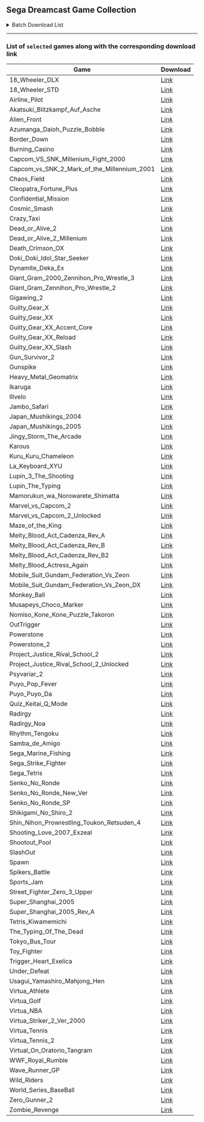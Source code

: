 ## Sega Dreamcast Game Collection

<details>
  <summary>Batch Download List</summary>


<h2>List of download links for the games:</h2>

```
https://archive.org/download/18wheeleramericanprotruckerv1.7002001segapalm4/18_Wheeler_DLX.zip
https://archive.org/download/NaomiRomsReuploadByGhostware/18_Wheeler_STD.zip
https://archive.org/download/NaomiRomsReuploadByGhostware/Airline_Pilot.zip
https://archive.org/download/NaomiRomsReuploadByGhostware/Akatsuki_Blitzkampf_Auf_Asche.zip
https://archive.org/download/NaomiRomsReuploadByGhostware/Alien_Front.zip
https://archive.org/download/NaomiRomsReuploadByGhostware/Azumanga_Daioh_Puzzle_Bobble.zip
https://archive.org/download/NaomiRomsReuploadByGhostware/Border_Down.zip
https://archive.org/download/NaomiRomsReuploadByGhostware/Burning_Casino.zip
https://archive.org/download/NaomiRomsReuploadByGhostware/Capcom_VS_SNK_Millenium_Fight_2000.zip
https://archive.org/download/NaomiRomsReuploadByGhostware/Capcom_vs_SNK_2_Mark_of_the_Millennium_2001.zip
https://archive.org/download/NaomiRomsReuploadByGhostware/Chaos_Field.zip
https://archive.org/download/NaomiRomsReuploadByGhostware/Cleopatra_Fortune_Plus.zip
https://archive.org/download/NaomiRomsReuploadByGhostware/Confidential_Mission.zip
https://archive.org/download/NaomiRomsReuploadByGhostware/Cosmic_Smash.zip
https://archive.org/download/NaomiRomsReuploadByGhostware/Crazy_Taxi.zip
https://archive.org/download/NaomiRomsReuploadByGhostware/Dead_or_Alive_2.zip
https://archive.org/download/NaomiRomsReuploadByGhostware/Dead_or_Alive_2_Millenium.zip
https://archive.org/download/NaomiRomsReuploadByGhostware/Death_Crimson_OX.zip
https://archive.org/download/NaomiRomsReuploadByGhostware/Doki_Doki_Idol_Star_Seeker.zip
https://archive.org/download/NaomiRomsReuploadByGhostware/Dynamite_Deka_Ex.zip
https://archive.org/download/NaomiRomsReuploadByGhostware/Giant_Gram_2000_Zennihon_Pro_Wrestle_3.zip
https://archive.org/download/NaomiRomsReuploadByGhostware/Giant_Gram_Zennihon_Pro_Wrestle_2.zip
https://archive.org/download/NaomiRomsReuploadByGhostware/Gigawing_2.zip
https://archive.org/download/NaomiRomsReuploadByGhostware/Guilty_Gear_X.zip
https://archive.org/download/NaomiRomsReuploadByGhostware/Guilty_Gear_XX.zip
https://archive.org/download/NaomiRomsReuploadByGhostware/Guilty_Gear_XX_Accent_Core.zip
https://archive.org/download/NaomiRomsReuploadByGhostware/Guilty_Gear_XX_Reload.zip
https://archive.org/download/NaomiRomsReuploadByGhostware/Guilty_Gear_XX_Slash.zip
https://archive.org/download/NaomiRomsReuploadByGhostware/Gun_Survivor_2.zip
https://archive.org/download/NaomiRomsReuploadByGhostware/Gunspike.zip
https://archive.org/download/NaomiRomsReuploadByGhostware/Heavy_Metal_Geomatrix.zip
https://archive.org/download/NaomiRomsReuploadByGhostware/Ikaruga.zip
https://archive.org/download/NaomiRomsReuploadByGhostware/Illvelo.zip
https://archive.org/download/NaomiRomsReuploadByGhostware/Jambo_Safari.zip
https://archive.org/download/NaomiRomsReuploadByGhostware/Japan_Mushikings_2004.zip
https://archive.org/download/NaomiRomsReuploadByGhostware/Japan_Mushikings_2005.zip
https://archive.org/download/NaomiRomsReuploadByGhostware/Jingy_Storm_The_Arcade.zip
https://archive.org/download/NaomiRomsReuploadByGhostware/Karous.zip
https://archive.org/download/NaomiRomsReuploadByGhostware/Kuru_Kuru_Chameleon.zip
https://archive.org/download/NaomiRomsReuploadByGhostware/La_Keyboard_XYU.zip
https://archive.org/download/NaomiRomsReuploadByGhostware/Lupin_3_The_Shooting.zip
https://archive.org/download/NaomiRomsReuploadByGhostware/Lupin_The_Typing.zip
https://archive.org/download/NaomiRomsReuploadByGhostware/Mamorukun_wa_Norowarete_Shimatta.zip
https://archive.org/download/NaomiRomsReuploadByGhostware/Marvel_vs_Capcom_2.zip
https://archive.org/download/NaomiRomsReuploadByGhostware/Marvel_vs_Capcom_2_Unlocked.zip
https://archive.org/download/NaomiRomsReuploadByGhostware/Maze_of_the_King.zip
https://archive.org/download/NaomiRomsReuploadByGhostware/Melty_Blood_Act_Cadenza_Rev_A.zip
https://archive.org/download/NaomiRomsReuploadByGhostware/Melty_Blood_Act_Cadenza_Rev_B.zip
https://archive.org/download/NaomiRomsReuploadByGhostware/Melty_Blood_Act_Cadenza_Rev_B2.zip
https://archive.org/download/NaomiRomsReuploadByGhostware/Melty_Blood_Actress_Again.zip
https://archive.org/download/NaomiRomsReuploadByGhostware/Mobile_Suit_Gundam_Federation_Vs_Zeon.zip
https://archive.org/download/NaomiRomsReuploadByGhostware/Mobile_Suit_Gundam_Federation_Vs_Zeon_DX.zip
https://archive.org/download/NaomiRomsReuploadByGhostware/Monkey_Ball.zip
https://archive.org/download/NaomiRomsReuploadByGhostware/Musapeys_Choco_Marker.zip
https://archive.org/download/NaomiRomsReuploadByGhostware/Nomiso_Kone_Kone_Puzzle_Takoron.zip
https://archive.org/download/NaomiRomsReuploadByGhostware/OutTrigger.zip
https://archive.org/download/NaomiRomsReuploadByGhostware/Powerstone.zip
https://archive.org/download/NaomiRomsReuploadByGhostware/Powerstone_2.zip
https://archive.org/download/NaomiRomsReuploadByGhostware/Project_Justice_Rival_School_2.zip
https://archive.org/download/NaomiRomsReuploadByGhostware/Project_Justice_Rival_School_2_Unlocked.zip
https://archive.org/download/NaomiRomsReuploadByGhostware/Psyvariar_2.zip
https://archive.org/download/NaomiRomsReuploadByGhostware/Puyo_Pop_Fever.zip
https://archive.org/download/NaomiRomsReuploadByGhostware/Puyo_Puyo_Da.zip
https://archive.org/download/NaomiRomsReuploadByGhostware/Quiz_Keitai_Q_Mode.zip
https://archive.org/download/NaomiRomsReuploadByGhostware/Radirgy.zip
https://archive.org/download/NaomiRomsReuploadByGhostware/Radirgy_Noa.zip
https://archive.org/download/NaomiRomsReuploadByGhostware/Rhythm_Tengoku.zip
https://archive.org/download/NaomiRomsReuploadByGhostware/Samba_de_Amigo.zip
https://archive.org/download/NaomiRomsReuploadByGhostware/Sega_Marine_Fishing.zip
https://archive.org/download/NaomiRomsReuploadByGhostware/Sega_Strike_Fighter.zip
https://archive.org/download/NaomiRomsReuploadByGhostware/Sega_Tetris.zip
https://archive.org/download/NaomiRomsReuploadByGhostware/Senko_No_Ronde.zip
https://archive.org/download/NaomiRomsReuploadByGhostware/Senko_No_Ronde_New_Ver.zip
https://archive.org/download/NaomiRomsReuploadByGhostware/Senko_No_Ronde_SP.zip
https://archive.org/download/NaomiRomsReuploadByGhostware/Shikigami_No_Shiro_2.zip
https://archive.org/download/NaomiRomsReuploadByGhostware/Shin_Nihon_Prowrestling_Toukon_Retsuden_4.zip
https://archive.org/download/NaomiRomsReuploadByGhostware/Shooting_Love_2007_Exzeal.zip
https://archive.org/download/NaomiRomsReuploadByGhostware/Shootout_Pool.zip
https://archive.org/download/NaomiRomsReuploadByGhostware/SlashOut.zip
https://archive.org/download/NaomiRomsReuploadByGhostware/Spawn.zip
https://archive.org/download/NaomiRomsReuploadByGhostware/Spikers_Battle.zip
https://archive.org/download/NaomiRomsReuploadByGhostware/Sports_Jam.zip
https://archive.org/download/NaomiRomsReuploadByGhostware/Street_Fighter_Zero_3_Upper.zip
https://archive.org/download/NaomiRomsReuploadByGhostware/Super_Shanghai_2005.zip
https://archive.org/download/NaomiRomsReuploadByGhostware/Super_Shanghai_2005_Rev_A.zip
https://archive.org/download/NaomiRomsReuploadByGhostware/Tetris_Kiwamemichi.zip
https://archive.org/download/NaomiRomsReuploadByGhostware/The_Typing_Of_The_Dead.zip
https://archive.org/download/NaomiRomsReuploadByGhostware/Tokyo_Bus_Tour.zip
https://archive.org/download/NaomiRomsReuploadByGhostware/Toy_Fighter.zip
https://archive.org/download/NaomiRomsReuploadByGhostware/Trigger_Heart_Exelica.zip
https://archive.org/download/NaomiRomsReuploadByGhostware/Under_Defeat.zip
https://archive.org/download/NaomiRomsReuploadByGhostware/Usagui_Yamashiro_Mahjong_Hen.zip
https://archive.org/download/NaomiRomsReuploadByGhostware/Virtua_Athlete.zip
https://archive.org/download/NaomiRomsReuploadByGhostware/Virtua_Golf.zip
https://archive.org/download/NaomiRomsReuploadByGhostware/Virtua_NBA.zip
https://archive.org/download/NaomiRomsReuploadByGhostware/Virtua_Striker_2_Ver_2000.zip
https://archive.org/download/NaomiRomsReuploadByGhostware/Virtua_Tennis.zip
https://archive.org/download/NaomiRomsReuploadByGhostware/Virtua_Tennis_2.zip
https://archive.org/download/NaomiRomsReuploadByGhostware/Virtual_On_Oratorio_Tangram.zip
https://archive.org/download/NaomiRomsReuploadByGhostware/WWF_Royal_Rumble.zip
https://archive.org/download/NaomiRomsReuploadByGhostware/Wave_Runner_GP.zip
https://archive.org/download/NaomiRomsReuploadByGhostware/Wild_Riders.zip
https://archive.org/download/NaomiRomsReuploadByGhostware/World_Series_BaseBall.zip
https://archive.org/download/NaomiRomsReuploadByGhostware/Zero_Gunner_2.zip
https://archive.org/download/NaomiRomsReuploadByGhostware/Zombie_Revenge.zip
```
</details>

----------------------


### List of `selected` games along with the corresponding download link


Game | Download
-----|------
18_Wheeler_DLX | [Link](https://archive.org/download/18wheeleramericanprotruckerv1.7002001segapalm4/18_Wheeler_DLX.zip)
18_Wheeler_STD | [Link](https://archive.org/download/NaomiRomsReuploadByGhostware/18_Wheeler_STD.zip)
Airline_Pilot | [Link](https://archive.org/download/NaomiRomsReuploadByGhostware/Airline_Pilot.zip)
Akatsuki_Blitzkampf_Auf_Asche | [Link](https://archive.org/download/NaomiRomsReuploadByGhostware/Akatsuki_Blitzkampf_Auf_Asche.zip)
Alien_Front | [Link](https://archive.org/download/NaomiRomsReuploadByGhostware/Alien_Front.zip)
Azumanga_Daioh_Puzzle_Bobble | [Link](https://archive.org/download/NaomiRomsReuploadByGhostware/Azumanga_Daioh_Puzzle_Bobble.zip)
Border_Down | [Link](https://archive.org/download/NaomiRomsReuploadByGhostware/Border_Down.zip)
Burning_Casino | [Link](https://archive.org/download/NaomiRomsReuploadByGhostware/Burning_Casino.zip)
Capcom_VS_SNK_Millenium_Fight_2000 | [Link](https://archive.org/download/NaomiRomsReuploadByGhostware/Capcom_VS_SNK_Millenium_Fight_2000.zip)
Capcom_vs_SNK_2_Mark_of_the_Millennium_2001 | [Link](https://archive.org/download/NaomiRomsReuploadByGhostware/Capcom_vs_SNK_2_Mark_of_the_Millennium_2001.zip)
Chaos_Field | [Link](https://archive.org/download/NaomiRomsReuploadByGhostware/Chaos_Field.zip)
Cleopatra_Fortune_Plus | [Link](https://archive.org/download/NaomiRomsReuploadByGhostware/Cleopatra_Fortune_Plus.zip)
Confidential_Mission | [Link](https://archive.org/download/NaomiRomsReuploadByGhostware/Confidential_Mission.zip)
Cosmic_Smash | [Link](https://archive.org/download/NaomiRomsReuploadByGhostware/Cosmic_Smash.zip)
Crazy_Taxi | [Link](https://archive.org/download/NaomiRomsReuploadByGhostware/Crazy_Taxi.zip)
Dead_or_Alive_2 | [Link](https://archive.org/download/NaomiRomsReuploadByGhostware/Dead_or_Alive_2.zip)
Dead_or_Alive_2_Millenium | [Link](https://archive.org/download/NaomiRomsReuploadByGhostware/Dead_or_Alive_2_Millenium.zip)
Death_Crimson_OX | [Link](https://archive.org/download/NaomiRomsReuploadByGhostware/Death_Crimson_OX.zip)
Doki_Doki_Idol_Star_Seeker | [Link](https://archive.org/download/NaomiRomsReuploadByGhostware/Doki_Doki_Idol_Star_Seeker.zip)
Dynamite_Deka_Ex | [Link](https://archive.org/download/NaomiRomsReuploadByGhostware/Dynamite_Deka_Ex.zip)
Giant_Gram_2000_Zennihon_Pro_Wrestle_3 | [Link](https://archive.org/download/NaomiRomsReuploadByGhostware/Giant_Gram_2000_Zennihon_Pro_Wrestle_3.zip)
Giant_Gram_Zennihon_Pro_Wrestle_2 | [Link](https://archive.org/download/NaomiRomsReuploadByGhostware/Giant_Gram_Zennihon_Pro_Wrestle_2.zip)
Gigawing_2 | [Link](https://archive.org/download/NaomiRomsReuploadByGhostware/Gigawing_2.zip)
Guilty_Gear_X | [Link](https://archive.org/download/NaomiRomsReuploadByGhostware/Guilty_Gear_X.zip)
Guilty_Gear_XX | [Link](https://archive.org/download/NaomiRomsReuploadByGhostware/Guilty_Gear_XX.zip)
Guilty_Gear_XX_Accent_Core | [Link](https://archive.org/download/NaomiRomsReuploadByGhostware/Guilty_Gear_XX_Accent_Core.zip)
Guilty_Gear_XX_Reload | [Link](https://archive.org/download/NaomiRomsReuploadByGhostware/Guilty_Gear_XX_Reload.zip)
Guilty_Gear_XX_Slash | [Link](https://archive.org/download/NaomiRomsReuploadByGhostware/Guilty_Gear_XX_Slash.zip)
Gun_Survivor_2 | [Link](https://archive.org/download/NaomiRomsReuploadByGhostware/Gun_Survivor_2.zip)
Gunspike | [Link](https://archive.org/download/NaomiRomsReuploadByGhostware/Gunspike.zip)
Heavy_Metal_Geomatrix | [Link](https://archive.org/download/NaomiRomsReuploadByGhostware/Heavy_Metal_Geomatrix.zip)
Ikaruga | [Link](https://archive.org/download/NaomiRomsReuploadByGhostware/Ikaruga.zip)
Illvelo | [Link](https://archive.org/download/NaomiRomsReuploadByGhostware/Illvelo.zip)
Jambo_Safari | [Link](https://archive.org/download/NaomiRomsReuploadByGhostware/Jambo_Safari.zip)
Japan_Mushikings_2004 | [Link](https://archive.org/download/NaomiRomsReuploadByGhostware/Japan_Mushikings_2004.zip)
Japan_Mushikings_2005 | [Link](https://archive.org/download/NaomiRomsReuploadByGhostware/Japan_Mushikings_2005.zip)
Jingy_Storm_The_Arcade | [Link](https://archive.org/download/NaomiRomsReuploadByGhostware/Jingy_Storm_The_Arcade.zip)
Karous | [Link](https://archive.org/download/NaomiRomsReuploadByGhostware/Karous.zip)
Kuru_Kuru_Chameleon | [Link](https://archive.org/download/NaomiRomsReuploadByGhostware/Kuru_Kuru_Chameleon.zip)
La_Keyboard_XYU | [Link](https://archive.org/download/NaomiRomsReuploadByGhostware/La_Keyboard_XYU.zip)
Lupin_3_The_Shooting | [Link](https://archive.org/download/NaomiRomsReuploadByGhostware/Lupin_3_The_Shooting.zip)
Lupin_The_Typing | [Link](https://archive.org/download/NaomiRomsReuploadByGhostware/Lupin_The_Typing.zip)
Mamorukun_wa_Norowarete_Shimatta | [Link](https://archive.org/download/NaomiRomsReuploadByGhostware/Mamorukun_wa_Norowarete_Shimatta.zip)
Marvel_vs_Capcom_2 | [Link](https://archive.org/download/NaomiRomsReuploadByGhostware/Marvel_vs_Capcom_2.zip)
Marvel_vs_Capcom_2_Unlocked | [Link](https://archive.org/download/NaomiRomsReuploadByGhostware/Marvel_vs_Capcom_2_Unlocked.zip)
Maze_of_the_King | [Link](https://archive.org/download/NaomiRomsReuploadByGhostware/Maze_of_the_King.zip)
Melty_Blood_Act_Cadenza_Rev_A | [Link](https://archive.org/download/NaomiRomsReuploadByGhostware/Melty_Blood_Act_Cadenza_Rev_A.zip)
Melty_Blood_Act_Cadenza_Rev_B | [Link](https://archive.org/download/NaomiRomsReuploadByGhostware/Melty_Blood_Act_Cadenza_Rev_B.zip)
Melty_Blood_Act_Cadenza_Rev_B2 | [Link](https://archive.org/download/NaomiRomsReuploadByGhostware/Melty_Blood_Act_Cadenza_Rev_B2.zip)
Melty_Blood_Actress_Again | [Link](https://archive.org/download/NaomiRomsReuploadByGhostware/Melty_Blood_Actress_Again.zip)
Mobile_Suit_Gundam_Federation_Vs_Zeon | [Link](https://archive.org/download/NaomiRomsReuploadByGhostware/Mobile_Suit_Gundam_Federation_Vs_Zeon.zip)
Mobile_Suit_Gundam_Federation_Vs_Zeon_DX | [Link](https://archive.org/download/NaomiRomsReuploadByGhostware/Mobile_Suit_Gundam_Federation_Vs_Zeon_DX.zip)
Monkey_Ball | [Link](https://archive.org/download/NaomiRomsReuploadByGhostware/Monkey_Ball.zip)
Musapeys_Choco_Marker | [Link](https://archive.org/download/NaomiRomsReuploadByGhostware/Musapeys_Choco_Marker.zip)
Nomiso_Kone_Kone_Puzzle_Takoron | [Link](https://archive.org/download/NaomiRomsReuploadByGhostware/Nomiso_Kone_Kone_Puzzle_Takoron.zip)
OutTrigger | [Link](https://archive.org/download/NaomiRomsReuploadByGhostware/OutTrigger.zip)
Powerstone | [Link](https://archive.org/download/NaomiRomsReuploadByGhostware/Powerstone.zip)
Powerstone_2 | [Link](https://archive.org/download/NaomiRomsReuploadByGhostware/Powerstone_2.zip)
Project_Justice_Rival_School_2 | [Link](https://archive.org/download/NaomiRomsReuploadByGhostware/Project_Justice_Rival_School_2.zip)
Project_Justice_Rival_School_2_Unlocked | [Link](https://archive.org/download/NaomiRomsReuploadByGhostware/Project_Justice_Rival_School_2_Unlocked.zip)
Psyvariar_2 | [Link](https://archive.org/download/NaomiRomsReuploadByGhostware/Psyvariar_2.zip)
Puyo_Pop_Fever | [Link](https://archive.org/download/NaomiRomsReuploadByGhostware/Puyo_Pop_Fever.zip)
Puyo_Puyo_Da | [Link](https://archive.org/download/NaomiRomsReuploadByGhostware/Puyo_Puyo_Da.zip)
Quiz_Keitai_Q_Mode | [Link](https://archive.org/download/NaomiRomsReuploadByGhostware/Quiz_Keitai_Q_Mode.zip)
Radirgy | [Link](https://archive.org/download/NaomiRomsReuploadByGhostware/Radirgy.zip)
Radirgy_Noa | [Link](https://archive.org/download/NaomiRomsReuploadByGhostware/Radirgy_Noa.zip)
Rhythm_Tengoku | [Link](https://archive.org/download/NaomiRomsReuploadByGhostware/Rhythm_Tengoku.zip)
Samba_de_Amigo | [Link](https://archive.org/download/NaomiRomsReuploadByGhostware/Samba_de_Amigo.zip)
Sega_Marine_Fishing | [Link](https://archive.org/download/NaomiRomsReuploadByGhostware/Sega_Marine_Fishing.zip)
Sega_Strike_Fighter | [Link](https://archive.org/download/NaomiRomsReuploadByGhostware/Sega_Strike_Fighter.zip)
Sega_Tetris | [Link](https://archive.org/download/NaomiRomsReuploadByGhostware/Sega_Tetris.zip)
Senko_No_Ronde | [Link](https://archive.org/download/NaomiRomsReuploadByGhostware/Senko_No_Ronde.zip)
Senko_No_Ronde_New_Ver | [Link](https://archive.org/download/NaomiRomsReuploadByGhostware/Senko_No_Ronde_New_Ver.zip)
Senko_No_Ronde_SP | [Link](https://archive.org/download/NaomiRomsReuploadByGhostware/Senko_No_Ronde_SP.zip)
Shikigami_No_Shiro_2 | [Link](https://archive.org/download/NaomiRomsReuploadByGhostware/Shikigami_No_Shiro_2.zip)
Shin_Nihon_Prowrestling_Toukon_Retsuden_4 | [Link](https://archive.org/download/NaomiRomsReuploadByGhostware/Shin_Nihon_Prowrestling_Toukon_Retsuden_4.zip)
Shooting_Love_2007_Exzeal | [Link](https://archive.org/download/NaomiRomsReuploadByGhostware/Shooting_Love_2007_Exzeal.zip)
Shootout_Pool | [Link](https://archive.org/download/NaomiRomsReuploadByGhostware/Shootout_Pool.zip)
SlashOut | [Link](https://archive.org/download/NaomiRomsReuploadByGhostware/SlashOut.zip)
Spawn | [Link](https://archive.org/download/NaomiRomsReuploadByGhostware/Spawn.zip)
Spikers_Battle | [Link](https://archive.org/download/NaomiRomsReuploadByGhostware/Spikers_Battle.zip)
Sports_Jam | [Link](https://archive.org/download/NaomiRomsReuploadByGhostware/Sports_Jam.zip)
Street_Fighter_Zero_3_Upper | [Link](https://archive.org/download/NaomiRomsReuploadByGhostware/Street_Fighter_Zero_3_Upper.zip)
Super_Shanghai_2005 | [Link](https://archive.org/download/NaomiRomsReuploadByGhostware/Super_Shanghai_2005.zip)
Super_Shanghai_2005_Rev_A | [Link](https://archive.org/download/NaomiRomsReuploadByGhostware/Super_Shanghai_2005_Rev_A.zip)
Tetris_Kiwamemichi | [Link](https://archive.org/download/NaomiRomsReuploadByGhostware/Tetris_Kiwamemichi.zip)
The_Typing_Of_The_Dead | [Link](https://archive.org/download/NaomiRomsReuploadByGhostware/The_Typing_Of_The_Dead.zip)
Tokyo_Bus_Tour | [Link](https://archive.org/download/NaomiRomsReuploadByGhostware/Tokyo_Bus_Tour.zip)
Toy_Fighter | [Link](https://archive.org/download/NaomiRomsReuploadByGhostware/Toy_Fighter.zip)
Trigger_Heart_Exelica | [Link](https://archive.org/download/NaomiRomsReuploadByGhostware/Trigger_Heart_Exelica.zip)
Under_Defeat | [Link](https://archive.org/download/NaomiRomsReuploadByGhostware/Under_Defeat.zip)
Usagui_Yamashiro_Mahjong_Hen | [Link](https://archive.org/download/NaomiRomsReuploadByGhostware/Usagui_Yamashiro_Mahjong_Hen.zip)
Virtua_Athlete | [Link](https://archive.org/download/NaomiRomsReuploadByGhostware/Virtua_Athlete.zip)
Virtua_Golf | [Link](https://archive.org/download/NaomiRomsReuploadByGhostware/Virtua_Golf.zip)
Virtua_NBA | [Link](https://archive.org/download/NaomiRomsReuploadByGhostware/Virtua_NBA.zip)
Virtua_Striker_2_Ver_2000 | [Link](https://archive.org/download/NaomiRomsReuploadByGhostware/Virtua_Striker_2_Ver_2000.zip)
Virtua_Tennis | [Link](https://archive.org/download/NaomiRomsReuploadByGhostware/Virtua_Tennis.zip)
Virtua_Tennis_2 | [Link](https://archive.org/download/NaomiRomsReuploadByGhostware/Virtua_Tennis_2.zip)
Virtual_On_Oratorio_Tangram | [Link](https://archive.org/download/NaomiRomsReuploadByGhostware/Virtual_On_Oratorio_Tangram.zip)
WWF_Royal_Rumble | [Link](https://archive.org/download/NaomiRomsReuploadByGhostware/WWF_Royal_Rumble.zip)
Wave_Runner_GP | [Link](https://archive.org/download/NaomiRomsReuploadByGhostware/Wave_Runner_GP.zip)
Wild_Riders | [Link](https://archive.org/download/NaomiRomsReuploadByGhostware/Wild_Riders.zip)
World_Series_BaseBall | [Link](https://archive.org/download/NaomiRomsReuploadByGhostware/World_Series_BaseBall.zip)
Zero_Gunner_2 | [Link](https://archive.org/download/NaomiRomsReuploadByGhostware/Zero_Gunner_2.zip)
Zombie_Revenge | [Link](https://archive.org/download/NaomiRomsReuploadByGhostware/Zombie_Revenge.zip)
